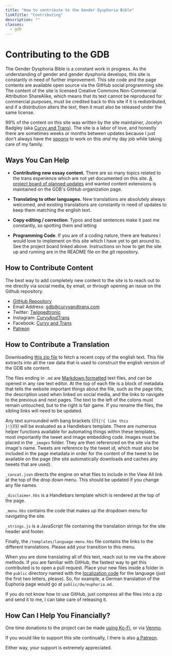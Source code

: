 ```yaml
---
title: "How to contribute to the Gender Dysphoria Bible"
linkTitle: "Contributing"
description: ""
classes:
  - gdb
---
```


# Contributing to the GDB

The Gender Dysphoria Bible is a constant work in progress. As the understanding of gender and gender dysphoria develops, this site is constantly in need of further improvement. This site code and the page contents are available open source via the GitHub social programming site. The content of the site is licensed Creative Commons Non-Commercial Attribution ShareAlike, which means that its text cannot be reproduced for commercial purposes, must be credited back to this site if it is redistributed, and if a distribution alters the text, then it must also be released under the same license.

99% of the content on this site was written by the site maintainer, Jocelyn Badgley (aka [Curvy and Trans](http://www.curvyandtrans.com)). The site is a labor of love, and honestly there are sometimes weeks or months between updates because I just don't always have the [spoons](https://en.wikipedia.org/wiki/Spoon_theory) to work on this *and* my day job while taking care of my family.

## Ways You Can Help

- **Contributing new essay content.** There are so many topics related to the trans experience which are not yet documented on this site. [A project board of planned updates](https://github.com/orgs/GenderDysphoria/projects/2) and wanted content extensions is maintained on the GDB's GitHub organization page.

- **Translating to other languages.** New translations are absolutely always welcomed, and existing translations are constantly in need of updates to keep them matching the english text.

- **Copy editing / correction**. Typos and bad sentences make it past me constantly, so spotting them and letting 

- **Programming Code**. If you are of a coding nature, there are features I would love to implement on this site which I have yet to get around to. See the project board linked above. Instructions on how to get the site up and running are in the README file on the git repository.

## How to Contribute Content

The best way to add completely new content to the site is to reach out to me directly via social media, by email, or through opening an issue on the Github repository.

- [GitHub Repository](https://github.com/GenderDysphoria/GenderDysphoria.fyi)
- Email Address: [gdb@curvyandtrans.com](mailto:gdb@curvyandtrans.com)
- Twitter: [Twippedtronic](https://twitter.com/twippedtronic)
- Instagram: [CurvyAndTrans](https://instagram.com/curvyandtrans)
- Facebook: [Curvy and Trans](https://facebook.com/curvyandtrans)
- [Patreon](https://patreon.com/curvyandtrans)

## How to Contribute a Translation

Downloading [this zip file](/gdb.zip) to fetch a recent copy of the english text. This file extracts into all the raw data that is used to construct the english version of the GDB site content.

The files ending in `.md` are [Markdown formatted](https://www.markdownguide.org/) text files, and can be opened in any raw text editor. At the top of each file is a block of metadata that tells the website important things about the file, such as the page title, the description used when linked on social media, and the links to navigate to the previous and next pages. The text to the left of the colons must remain untouched, but to the right is fair game. If you rename the files, the sibling links will need to be updated.

Any text surrounded with bang brackets ({!{<code>&#123;!&#123; like this &#125;!&#125;</code>}!}) will be evaluated as a Handlebars template. There are numerous helper functions available for automating things within these templates, most importantly the tweet and image embedding code. Images must be placed in the `_images` folder. They are then referenced on the site via the image's name. Tweets are reference by the tweet id, which must also be included in the page metadata in order for the content of the tweet to be available on the page (the site automatically downloads and caches any tweets that are used).

`_concat.json` directs the engine on what files to include in the View All link at the top of the drop down menu. This should be updated if you change any file names.

`_disclaimer.hbs` is a Handlebars template which is rendered at the top of the page.

`_menu.hbs` contains the code that makes up the dropdown menu for navigating the site.

`_strings.js` is a JavaScript file containing the translation strings for the site header and footer.

Finally, the `/templates/language-menu.hbs` file contains the links to the different translations. Please add your transition to this menu.

When you are done translating all of this text, reach out to me via the above methods. If you are familiar with GitHub, the fastest way to get this contributed is to open a pull request. Place your new files inside a folder in the `public` directory named with the [localization code](https://en.wikipedia.org/wiki/Language_localisation#Language_tags_and_codes) for the language (just the first two letters, please). So, for example, a German translation of the Euphoria page would go at `public/de/euphoria.md`.

If you do not know how to use GitHub, just compress all the files into a zip and send it to me, I can take care of releasing it.

## How Can I Help You Financially?

One time donations to the project can be made [using Ko-Fi](https://ko-fi.com/curvyandtrans), or via [Venmo](https://venmo.com/code?user_id=2654767276883968966).

If you would like to support this site continually, I there is also [a Patreon](https://patreon.com/curvyandtrans).

Either way, your support is extremely appreciated.
